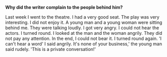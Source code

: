 **Why did the writer complain to the people behind him?**

Last week I went to the theatre. I had a very good seat. The play was very interesting. I did not enjoy it. A young man and a young woman were sitting behind me. They were talking loudly. I got very angry. I could not hear the actors. I turned round. I looked at the man and the woman angrily. They did not pay any attention. In the end, I could not bear it. I turned round again. 'I can't hear a word' I said angrily.
It's none of your business,' the young man said rudely. 'This is a private conversation!'
